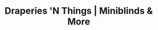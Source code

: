 ---
title: "Draperies 'N Things | Miniblinds & More"
url: /phoenix/draperies-n-things-miniblinds-und-more/
shop: Jalousien
---